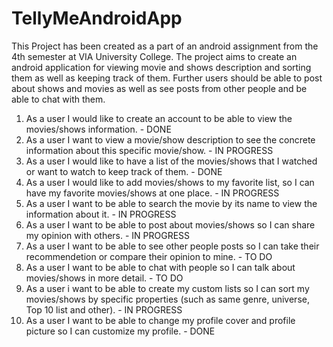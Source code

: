 # TellyMeAndroidApp
This Project has been created as a part of an android assignment from the 4th semester at VIA University College. The project aims to create an android application for viewing movie and shows description and sorting them as well as keeping track of them. Further users should be able to post about shows and movies as well as see posts from other people and be able to chat with them.

1.	As a user I would like to create an account to be able to view the movies/shows information. - DONE
2.	As a user I want to view a movie/show description to see the concrete information about this specific movie/show. - IN PROGRESS
3.	As a user I would like to have a list of the movies/shows that I watched or want to watch to keep track of them. - DONE
4.	As a user I would like to add movies/shows to my favorite list, so I can have my favorite movies/shows at one place. - IN PROGRESS
5.	As a user I want to be able to search the movie by its name to view the information about it. - IN PROGRESS
6.	As a user I want to be able to post about movies/shows so I can share my opinion with others. - IN PROGRESS
7.	As a user I want to be able to see other people posts so I can take their recommendetion or compare their opinion to mine. - TO DO
8.	As a user I want to be able to chat with people so I can talk about movies/shows in more detail. - TO DO
9.	As a user i want to be able to create my custom lists so I can sort my movies/shows by specific properties (such as same genre, universe, Top 10 list and other). - IN PROGRESS
10.	As a user I want to be able to change my profile cover and profile picture so I can customize my profile. - DONE
